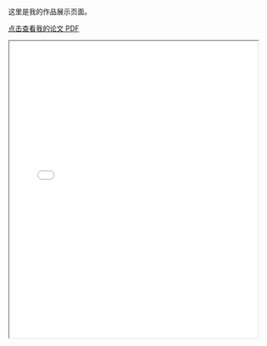 
这里是我的作品展示页面。

[点击查看我的论文 PDF](static/assets/portfolio.pdf)

<iframe src="static/assets/portfolio.pdf" width="100%" height="600px">
    您的浏览器不支持内嵌 PDF 文件，请[点击这里下载 PDF 文件](static/assets/portfolio.pdf)。
</iframe>
